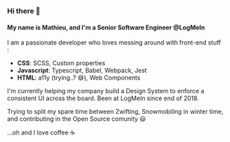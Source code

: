 ### Hi there 👋
#### My name is Mathieu, and I'm a Senior Software Engineer @LogMeIn

I am a passionate developer who loves messing around with front-end stuff :

* **CSS**: SCSS, Custom properties
* **Javascript**: Typescript, Babel, Webpack, Jest
* **HTML**: a11y (trying..? 😅), Web Components

I'm currently helping my company build a Design System to enforce a consistent UI across the board. Been at LogMeIn since end of 2018.

Trying to split my spare time between Zwifting, Snowmobiling in winter time, and contributing in the Open Source comunity 😃

...oh and I love coffee ☕️
